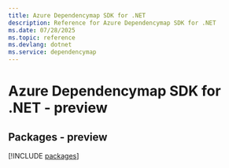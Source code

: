 ```yaml
---
title: Azure Dependencymap SDK for .NET
description: Reference for Azure Dependencymap SDK for .NET
ms.date: 07/28/2025
ms.topic: reference
ms.devlang: dotnet
ms.service: dependencymap
---
```

# Azure Dependencymap SDK for .NET - preview
## Packages - preview
[!INCLUDE [packages](dependencymap-index.md)]